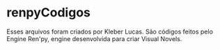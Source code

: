 # renpyCodigos
Esses arquivos foram criados por Kleber Lucas.
São códigos feitos pelo Engine Ren'py, engine desenvolvida para criar Visual Novels.
